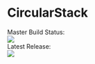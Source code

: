# CircularStack

Master Build Status:<br/>
<img src="https://ci.appveyor.com/api/projects/status/x9cv2228prqcqst9/branch/master?svg=true" />
<br/>
Latest Release:<br/>
<img src="https://ci.appveyor.com/api/projects/status/nqpi4l8j7nspc1ea?svg=true" />
